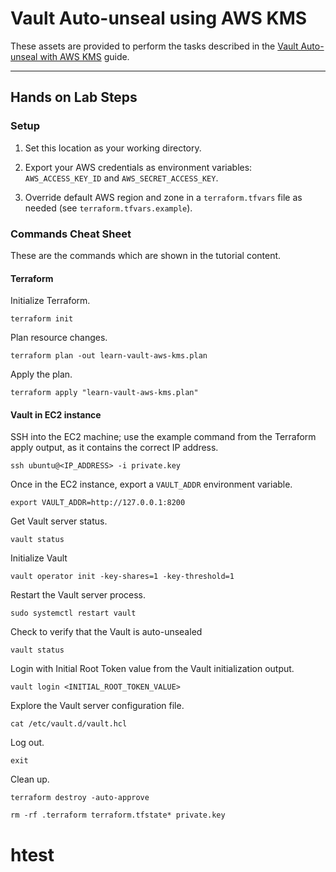 # Vault Auto-unseal using AWS KMS

These assets are provided to perform the tasks described in the [Vault Auto-unseal with AWS KMS](https://developer.hashicorp.com/vault/tutorials/auto-unseal/autounseal-aws-kms) guide.

---

## Hands on Lab Steps

### Setup

1. Set this location as your working directory.

1. Export your AWS credentials as environment variables: `AWS_ACCESS_KEY_ID` and `AWS_SECRET_ACCESS_KEY`.

1. Override default AWS region and zone in a `terraform.tfvars` file as needed (see `terraform.tfvars.example`).

### Commands Cheat Sheet

These are the commands which are shown in the tutorial content.

#### Terraform

Initialize Terraform.

```shell
terraform init
```

Plan resource changes.

```shell
terraform plan -out learn-vault-aws-kms.plan
```

Apply the plan.

```shell
terraform apply "learn-vault-aws-kms.plan"
```

#### Vault in EC2 instance

SSH into the EC2 machine; use the example command from the
Terraform apply output, as it contains the correct IP address.

```shell
ssh ubuntu@<IP_ADDRESS> -i private.key
```

Once in the EC2 instance, export a `VAULT_ADDR` environment variable.

```shell
export VAULT_ADDR=http://127.0.0.1:8200
```

Get Vault server status.

```shell
vault status
```


Initialize Vault

```shell
vault operator init -key-shares=1 -key-threshold=1
```

Restart the Vault server process.

```shell
sudo systemctl restart vault
```

Check to verify that the Vault is auto-unsealed

```shell
vault status
```

Login with Initial Root Token value from the Vault
initialization output.

```shell
vault login <INITIAL_ROOT_TOKEN_VALUE>
```

Explore the Vault server configuration file.

```
cat /etc/vault.d/vault.hcl
```

Log out.

```
exit
```

Clean up.

```
terraform destroy -auto-approve
```

```shell
rm -rf .terraform terraform.tfstate* private.key
```
# htest

